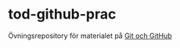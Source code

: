 # tod-github-prac

Övningsrepository för materialet på [Git och GitHub](https://github.com/jensnti/tod-github)
